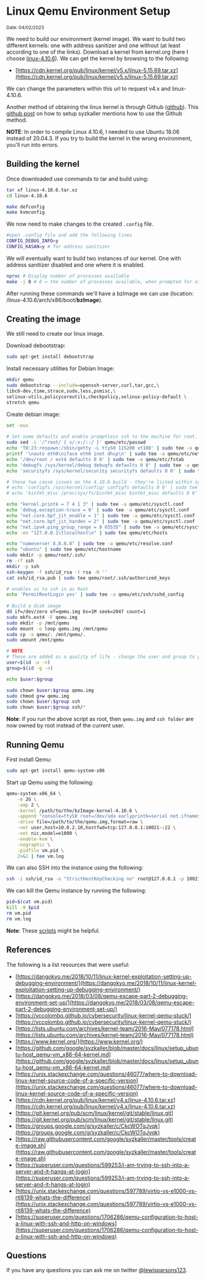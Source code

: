 # Linux Qemu Environment Setup
<sub>Date: 04/02/2023</sub>

We need to build our environment (kernel image). We want to build two different kernels: one with address sanitizer and one without (at least according to one of the links). Download a kernel from kernel.org (here I choose [linux-4.10.6](https://cdn.kernel.org/pub/linux/kernel/v4.x/linux-4.10.6.tar.xz)). We can get the kernel by browsing to the following:
- [https://cdn.kernel.org/pub/linux/kernel/v5.x/linux-5.15.69.tar.xz](https://cdn.kernel.org/pub/linux/kernel/v5.x/linux-5.15.69.tar.xz)

We can change the parameters within this url to request v4.x and linux-4.10.6. 

Another method of obtaining the linux kernel is through Github ([github](https://git.kernel.org/pub/scm/linux/kernel/git/stable/linux.git)). This [github post](https://github.com/google/syzkaller/blob/master/docs/linux/setup_ubuntu-host_qemu-vm_x86-64-kernel.md) on how to setup syzkaller mentions how to use the Github method.   

**NOTE**: In order to compile Linux 4.10.6, I needed to use Ubuntu 18.06 instead of 20.04.3. If you try to build the kernel in the wrong environment, you'll run into errors. 

## Building the kernel
Once downloaded use commands to tar and build using:
```bash
tar xf linux-4.10.6.tar.xz
cd linux-4.10.6

make defconfig
make kvmconfig
```

We now need to make changes to the created ```.config``` file. 
```bash
#open .config file and add the following lines
CONFIG_DEBUG_INFO=y
CONFIG_KASAN=y # for address sanitizer
```

We will eventually want to build two instances of our kernel. One with address sanitizer disabled and one where it is enabled.
```bash
nproc # Display number of processes available  
make -j 8 # 8 = the number of processes available, when prompted for other configuration options, choose default options for now
```

After running these commands we'll have a bzImage we can use (location: /linux-4.10.6/arch/x86/boot/**bzImage**). 

##  Creating the image
We still need to create our linux image.  

Download debootstrap:
```bash
sudo apt-get install debootstrap
```

Install necessary utilities for Debian Image:
```bash
mkdir qemu
sudo debootstrap --include=openssh-server,curl,tar,gcc,\
libc6-dev,time,strace,sudo,less,psmisc,\
selinux-utils,policycoreutils,checkpolicy,selinux-policy-default \
stretch qemu
```

Create debian image:
```bash
set -eux
 
# Set some defaults and enable promptless ssh to the machine for root.
sudo sed -i '/^root/ { s/:x:/::/ }' qemu/etc/passwd
echo 'T0:23:respawn:/sbin/getty -L ttyS0 115200 vt100' | sudo tee -a qemu/etc/inittab
printf '\nauto eth0\niface eth0 inet dhcp\n' | sudo tee -a qemu/etc/network/interfaces
echo '/dev/root / ext4 defaults 0 0' | sudo tee -a qemu/etc/fstab
echo 'debugfs /sys/kernel/debug debugfs defaults 0 0' | sudo tee -a qemu/etc/fstab
echo 'securityfs /sys/kernel/security securityfs defaults 0 0' | sudo tee -a qemu/etc/fstab

# these two cause issues on the 4.10.6 build - they're listed within syskaller - by not enabling these, our millage may vary 
# echo 'configfs /sys/kernel/config/ configfs defaults 0 0' | sudo tee -a qemu/etc/fstab
# echo 'binfmt_misc /proc/sys/fs/binfmt_misc binfmt_misc defaults 0 0' | sudo tee -a qemu/etc/fstab

echo "kernel.printk = 7 4 1 3" | sudo tee -a qemu/etc/sysctl.conf
echo 'debug.exception-trace = 0' | sudo tee -a qemu/etc/sysctl.conf
echo "net.core.bpf_jit_enable = 1" | sudo tee -a qemu/etc/sysctl.conf
echo "net.core.bpf_jit_harden = 2" | sudo tee -a qemu/etc/sysctl.conf
echo "net.ipv4.ping_group_range = 0 65535" | sudo tee -a qemu/etc/sysctl.conf
echo -en "127.0.0.1\tlocalhost\n" | sudo tee qemu/etc/hosts

echo "nameserver 8.8.8.8" | sudo tee -a qemu/etc/resolve.conf
echo "ubuntu" | sudo tee qemu/etc/hostname
sudo mkdir -p qemu/root/.ssh/
rm -rf ssh
mkdir -p ssh
ssh-keygen -f ssh/id_rsa -t rsa -N ''
cat ssh/id_rsa.pub | sudo tee qemu/root/.ssh/authorized_keys

# enables us to ssh in as Root
echo 'PermitRootLogin yes' | sudo tee -a qemu/etc/ssh/sshd_config
 
# Build a disk image
dd if=/dev/zero of=qemu.img bs=1M seek=2047 count=1
sudo mkfs.ext4 -F qemu.img
sudo mkdir -p /mnt/qemu
sudo mount -o loop qemu.img /mnt/qemu
sudo cp -a qemu/. /mnt/qemu/.
sudo umount /mnt/qemu

# NOTE
# These are added as a quality of life - change the user and group to your own
user=$(id -u -n)
group=$(id -g -n)

echo $user:$group

sudo chown $user:$group qemu.img
sudo chmod g+w qemu.img
sudo chown $user:$group ssh
sudo chown $user:$group ssh/*
```

**Note**: if you run the above script as root, then ```qemu.img``` and ```ssh folder``` are now owned by root instead of the current user. 

## Running Qemu

First install Qemu:
```bash
sudo apt-get install qemu-system-x86
```

Start up Qemu using the following: 
```bash
qemu-system-x86_64 \
	-m 2G \
	-smp 2 \
	-kernel /path/to/the/bzImage-kernel-4.10.6 \
	-append "console=ttyS0 root=/dev/sda earlyprintk=serial net.ifnames=0" \
	-drive file=/path/to/the/qemu.img,format=raw \
	-net user,host=10.0.2.10,hostfwd=tcp:127.0.0.1:10021-:22 \
	-net nic,model=e1000 \
	-enable-kvm \
	-nographic \
	-pidfile vm.pid \
	2>&1 | tee vm.log
```

We can also SSH into the instance using the following: 
```bash
ssh -i ssh/id_rsa -o "StrictHostKeyChecking no" root@127.0.0.1 -p 10021
```

We can kill the Qemu instance by running the following:
```bash
pid=$(cat vm.pid)
kill -9 $pid
rm vm.pid
rm vm.log
```

**Note**: These [scripts](https://github.com/LewisSarcasm/Kernel_exploitation_notes/tree/main/linux/helpful_scripts) might be helpful. 

## References
The following is a list resources that were useful:
- [https://dangokyo.me/2018/10/11/linux-kernel-exploitation-setting-up-debugging-environment/](https://dangokyo.me/2018/10/11/linux-kernel-exploitation-setting-up-debugging-environment/)
- [https://dangokyo.me/2018/03/08/qemu-escape-part-2-debugging-environment-set-up/](https://dangokyo.me/2018/03/08/qemu-escape-part-2-debugging-environment-set-up/)
- [https://vccolombo.github.io/cybersecurity/linux-kernel-qemu-stuck/](https://vccolombo.github.io/cybersecurity/linux-kernel-qemu-stuck/)
- [https://lists.ubuntu.com/archives/kernel-team/2016-May/077178.html](https://lists.ubuntu.com/archives/kernel-team/2016-May/077178.html)
- [https://www.kernel.org/](https://www.kernel.org/)
- [https://github.com/google/syzkaller/blob/master/docs/linux/setup_ubuntu-host_qemu-vm_x86-64-kernel.md](https://github.com/google/syzkaller/blob/master/docs/linux/setup_ubuntu-host_qemu-vm_x86-64-kernel.md)
- [https://unix.stackexchange.com/questions/46077/where-to-download-linux-kernel-source-code-of-a-specific-version](https://unix.stackexchange.com/questions/46077/where-to-download-linux-kernel-source-code-of-a-specific-version)
- [https://cdn.kernel.org/pub/linux/kernel/v4.x/linux-4.10.6.tar.xz](https://cdn.kernel.org/pub/linux/kernel/v4.x/linux-4.10.6.tar.xz)
- [https://git.kernel.org/pub/scm/linux/kernel/git/stable/linux.git](https://git.kernel.org/pub/scm/linux/kernel/git/stable/linux.git)
- [https://groups.google.com/g/syzkaller/c/CkcWOTqJvqk](https://groups.google.com/g/syzkaller/c/CkcWOTqJvqk)
- [https://raw.githubusercontent.com/google/syzkaller/master/tools/create-image.sh](https://raw.githubusercontent.com/google/syzkaller/master/tools/create-image.sh)
- [https://superuser.com/questions/599253/i-am-trying-to-ssh-into-a-server-and-it-hangs-at-login](https://superuser.com/questions/599253/i-am-trying-to-ssh-into-a-server-and-it-hangs-at-login)
- [https://unix.stackexchange.com/questions/597789/virtio-vs-e1000-vs-rtl8139-whats-the-difference](https://unix.stackexchange.com/questions/597789/virtio-vs-e1000-vs-rtl8139-whats-the-difference)
- [https://superuser.com/questions/1706286/qemu-configuration-to-host-a-linux-with-ssh-and-http-on-windows](https://superuser.com/questions/1706286/qemu-configuration-to-host-a-linux-with-ssh-and-http-on-windows)

## Questions
If you have any questions you can ask me on twitter [@lewisparsons123](https://twitter.com/lewisparsons123).
